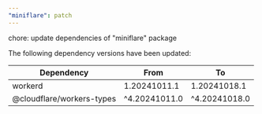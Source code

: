 ```yaml
---
"miniflare": patch
---
```


chore: update dependencies of "miniflare" package

The following dependency versions have been updated:

| Dependency                | From          | To            |
| ------------------------- | ------------- | ------------- |
| workerd                   | 1.20241011.1  | 1.20241018.1  |
| @cloudflare/workers-types | ^4.20241011.0 | ^4.20241018.0 |
